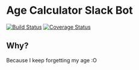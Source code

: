 # Age Calculator Slack Bot
[![Build Status](https://travis-ci.com/kkweon/age-bot.svg?branch=master)](https://travis-ci.com/kkweon/age-bot)
[![Coverage Status](https://coveralls.io/repos/github/kkweon/age-bot/badge.svg?branch=master)](https://coveralls.io/github/kkweon/age-bot?branch=master)

## Why?
Because I keep forgetting my age :O
